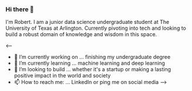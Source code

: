 ### Hi there 👋
I'm Robert. I am a junior data science undergraduate student at The University of Texas at Arlington. Currently pivoting into tech and looking to build a robust domain of knowledge and wisdom in this space.

<--
- 🔭 I’m currently working on ... finishing my undergraduate degree
- 🌱 I’m currently learning ... machine learning and deep learning
- 👯 I’m looking to build ... whether it's a startup or making a lasting positive impact in the world and society
- 📫 How to reach me: ... LinkedIn or ping me on social media
-->
